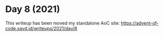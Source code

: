 # Day 8 (2021)

This writeup has been moved my standalone AoC site: https://advent-of-code.xavd.id/writeups/2021/day/8

